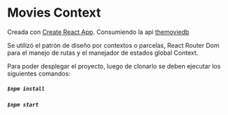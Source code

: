 # Movies Context

Creada con [Create React App](https://github.com/facebook/create-react-app). Consumiendo la api [themoviedb](https://api.themoviedb.org)

Se utilizó el patrón de diseño por contextos o parcelas, React Router Dom para el manejo de rutas y el manejador de estados global Context.

Para poder desplegar el proyecto, luego de clonarlo se deben ejecutar los siguientes comandos:

##### `$npm install`

##### `$npm start`